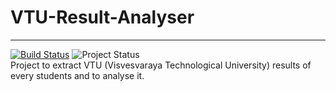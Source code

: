 # VTU-Result-Analyser
---------
[![Build Status](https://travis-ci.org/abhijith0505/VTU-Result-Analyser.svg?branch=master)](https://travis-ci.org/abhijith0505/VTU-Result-Analyser) 	![Project Status](https://img.shields.io/badge/Development-Deprecated-lightgrey.svg)    
Project to extract VTU (Visvesvaraya Technological University) results of every students and to analyse it.
